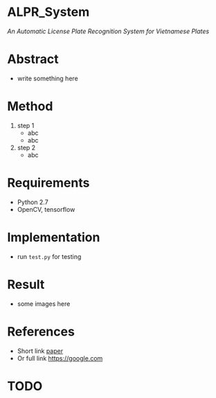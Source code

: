 # ALPR_System
_An Automatic License Plate Recognition System for Vietnamese Plates_

# Abstract
- write something here
# Method
1. step 1
   - abc
   - abc
2. step 2
   - abc

# Requirements
- Python 2.7
- OpenCV, tensorflow

# Implementation
- run `test.py` for testing

# Result
- some images here

# References
- Short link [paper](https://google.com)
- Or full link https://google.com

# TODO
